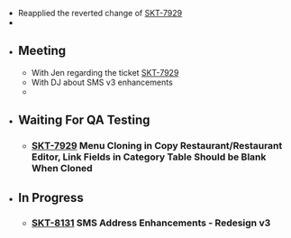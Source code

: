 - Reapplied the reverted change of [SKT-7929](https://wondersco.atlassian.net/browse/SKT-7929)
-
- ## Meeting
	- With Jen regarding the ticket [SKT-7929](https://wondersco.atlassian.net/browse/SKT-7929)
	- With DJ about SMS v3 enhancements
	-
- ## Waiting For QA Testing
	- ### [SKT-7929](https://wondersco.atlassian.net/browse/SKT-7929) Menu Cloning in Copy Restaurant/Restaurant Editor, Link Fields in Category Table Should be Blank When Cloned
- ## In Progress
	- ### [SKT-8131](https://wondersco.atlassian.net/browse/SKT-8131) SMS Address Enhancements - Redesign v3